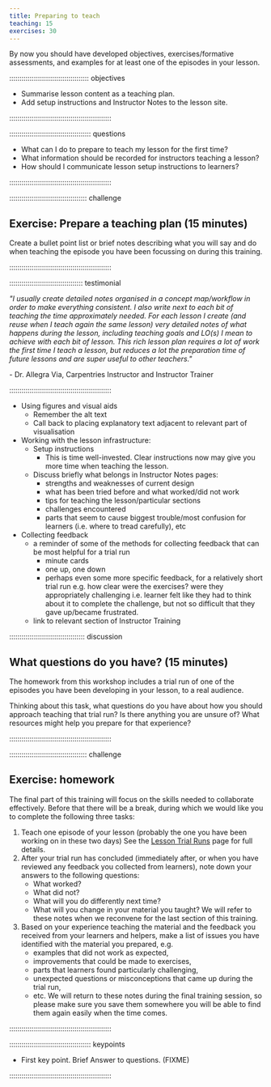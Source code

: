 ```yaml
---
title: Preparing to teach
teaching: 15
exercises: 30
---
```


By now you should have developed
objectives,
exercises/formative assessments,
and examples
for at least one of the episodes in your lesson.

::::::::::::::::::::::::::::::::::::::: objectives

- Summarise lesson content as a teaching plan.
- Add setup instructions and Instructor Notes to the lesson site.

::::::::::::::::::::::::::::::::::::::::::::::::::

:::::::::::::::::::::::::::::::::::::::: questions

- What can I do to prepare to teach my lesson for the first time?
- What information should be recorded for instructors teaching a lesson?
- How should I communicate lesson setup instructions to learners?

::::::::::::::::::::::::::::::::::::::::::::::::::

::::::::::::::::::::::::::::::::::::::  challenge

## Exercise: Prepare a teaching plan (15 minutes)

Create a bullet point list or brief notes describing
what you will say and do when teaching the episode you have been focussing on
during this training.


::::::::::::::::::::::::::::::::::::::::::::::::::

::::::::::::::::::::::::::::::::::::  testimonial

*"I usually create detailed notes organised in a concept map/workflow in order to make everything consistent.
I also write next to each bit of teaching the time approximately needed.
For each lesson I create (and reuse when I teach again the same lesson)
very detailed notes of what happens during the lesson,
including teaching goals and LO(s) I mean to achieve with each bit of lesson.
This rich lesson plan requires a lot of work the first time I teach a lesson,
but reduces a lot the preparation time of future lessons and are super useful to other teachers."*

\- Dr. Allegra Via, Carpentries Instructor and Instructor Trainer


::::::::::::::::::::::::::::::::::::::::::::::::::

- Using figures and visual aids
  - Remember the alt text
  - Call back to placing explanatory text adjacent to relevant part of visualisation
- Working with the lesson infrastructure:
  - Setup instructions
    - This is time well-invested. Clear instructions now may give you more time when teaching the lesson.
  - Discuss briefly what belongs in Instructor Notes pages:
    - strengths and weaknesses of current design
    - what has been tried before and what worked/did not work
    - tips for teaching the lesson/particular sections
    - challenges encountered
    - parts that seem to cause biggest trouble/most confusion for learners (i.e. where to tread carefully), etc
- Collecting feedback
  - a reminder of some of the methods for collecting feedback that can be most helpful for a trial run
    - minute cards
    - one up, one down
    - perhaps even some more specific feedback, for a relatively short trial run e.g. how clear were the exercises? were they appropriately challenging i.e. learner felt like they had to think about it to complete the challenge, but not so difficult that they gave up/became frustrated.
  - link to relevant section of Instructor Training

:::::::::::::::::::::::::::::::::::::  discussion

## What questions do you have? (15 minutes)

The homework from this workshop includes a trial run of one of the episodes
you have been developing in your lesson, to a real audience.

Thinking about this task, what questions do you have about how you should
approach teaching that trial run?
Is there anything you are unsure of?
What resources might help you prepare for that experience?


::::::::::::::::::::::::::::::::::::::::::::::::::

::::::::::::::::::::::::::::::::::::::  challenge

## Exercise: homework

The final part of this training will focus on the skills needed to collaborate
effectively. Before that there will be a break,
during which we would like you to complete the following three tasks:

1. Teach one episode of your lesson (probably the one you have been working on in these two days)
   See the [Lesson Trial Runs](../learners/trial-runs.md) page for full details.
2. After your trial run has concluded
   (immediately after, or when you have reviewed any feedback you collected from learners),
   note down your answers to the following questions:
   - What worked?
   - What did not?
   - What will you do differently next time?
   - What will you change in your material you taught?
     We will refer to these notes when we reconvene for the last section of this training.
3. Based on your experience teaching the material and the feedback you received from your learners and helpers,
   make a list of issues you have identified with the material you prepared, e.g.
   - examples that did not work as expected,
   - improvements that could be made to exercises,
   - parts that learners found particularly challenging,
   - unexpected questions or misconceptions that came up during the trial run,
   - etc.
     We will return to these notes during the final training session,
     so please make sure you save them somewhere you will be able to find them again easily when the time comes.
     

::::::::::::::::::::::::::::::::::::::::::::::::::



:::::::::::::::::::::::::::::::::::::::: keypoints

- First key point. Brief Answer to questions. (FIXME)

::::::::::::::::::::::::::::::::::::::::::::::::::


